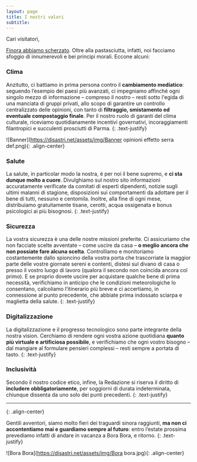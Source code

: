 ```yaml
---
layout: page
title: I nostri valori
subtitle: 
---
```

Cari visitatori,

[Finora abbiamo scherzato](https://disastri.net/Chisiamo/). Oltre alla pastasciutta, infatti, noi facciamo sfoggio di innumerevoli e bei principi morali. Eccone alcuni:

### Clima
Anzitutto, ci battiamo in prima persona contro il **cambiamento mediatico**: seguendo l’esempio dei paesi più avanzati, ci impegniamo affinché ogni singolo mezzo di informazione – compreso il nostro – resti sotto l'egida di una manciata di gruppi privati, allo scopo di garantire un controllo centralizzato delle opinioni, con tanto di **filtraggio, smistamento ed eventuale compostaggio finale**. Per il nostro ruolo di garanti del clima culturale, riceviamo quotidianamente incentivi governativi, incoraggiamenti filantropici e succulenti prosciutti di Parma. 
{: .text-justify}

![Banner](https://disastri.net/assets/img/Banner opinioni effetto serra def.png){: .align-center}

### Salute
La salute, in particolar modo la nostra, è per noi il bene supremo, e **ci sta dunque molto a cuore**. Divulghiamo sul nostro sito informazioni accuratamente verificate da comitati di esperti dipendenti, notizie sugli ultimi malanni di stagione, disposizioni sui comportamenti da adottare per il bene di tutti, nessuno e centomila. Inoltre, alla fine di ogni mese, distribuiamo gratuitamente tisane, cerotti, acqua ossigenata e bonus psicologici ai più bisognosi.
{: .text-justify}

### Sicurezza
La vostra sicurezza è una delle nostre missioni preferite. Ci assicuriamo che non facciate scelte avventate – come uscire da casa – **o meglio ancora che non possiate fare alcuna scelta**. Controlliamo e monitoriamo costantemente dallo spioncino della vostra porta che trascorriate la maggior parte delle vostre giornate sereni e contenti, distesi sul divano di casa o presso il vostro luogo di lavoro (qualora il secondo non coincida ancora col primo). E se proprio dovete uscire per acquistare qualche bene di prima necessità, verifichiamo in anticipo che le condizioni meteorologiche lo consentano, calcoliamo l’itinerario più breve e ci accertiamo, in connessione al punto precedente, che abbiate prima indossato sciarpa e maglietta della salute.
{: .text-justify}

### Digitalizzazione
La digitalizzazione e il progresso tecnologico sono parte integrante della nostra vision. Cerchiamo di rendere ogni vostra azione quotidiana **quanto più virtuale e artificiosa possibile**, e verifichiamo che ogni vostro bisogno – dal mangiare al formulare pensieri complessi – resti sempre a portata di tasto. 
{: .text-justify}

### Inclusività
Secondo il nostro codice etico, infine, la Redazione si riserva il diritto di **includere obbligatoriamente**, per soggiorni di durata indeterminata, chiunque dissenta da uno solo dei punti precedenti.
{: .text-justify}


*** 
{: .align-center}


Gentili avventori, siamo molto fieri dei traguardi sinora raggiunti, **ma non ci accontentiamo mai e guardiamo sempre al futuro**: entro l’estate prossima prevediamo infatti di andare in vacanza a Bora Bora, e ritorno.
{: .text-justify}

![Bora Bora](https://disastri.net/assets/img/Bora bora.jpg){: .align-center}



